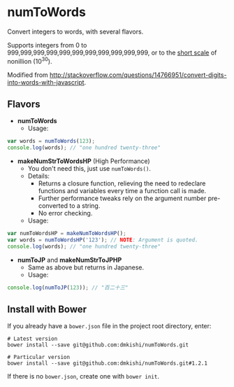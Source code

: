 # numToWords

Convert integers to words, with several flavors.

Supports integers from 0 to 999,999,999,999,999,999,999,999,999,999,999, or to the [short scale](https://en.wikipedia.org/wiki/Long_and_short_scales) of nonillion (10<sup>30</sup>).

Modified from <http://stackoverflow.com/questions/14766951/convert-digits-into-words-with-javascript>.

## Flavors
- **numToWords**
  - Usage:
```javascript
var words = numToWords(123);
console.log(words); // "one hundred twenty-three"
```
- **makeNumStrToWordsHP** (High Performance)
  - You don't need this, just use `numToWords()`.
  - Details:
    - Returns a closure function, relieving the need to redeclare functions and variables every time a function call is made.
    - Further performance tweaks rely on the argument number pre-converted to a string.
    - No error checking.
  - Usage:
```javascript
var numToWordsHP = makeNumToWordsHP();
var words = numToWordsHP('123'); // NOTE: Argument is quoted.
console.log(words); // "one hundred twenty-three"
```
- **numToJP** and **makeNumStrToJPHP**
  - Same as above but returns in Japanese.
  - Usage:
```javascript
console.log(numToJP(123)); // "百二十三"
```

## Install with Bower
If you already have a `bower.json` file in the project root directory, enter:
```shell
# Latest version
bower install --save git@github.com:dmkishi/numToWords.git

# Particular version
bower install --save git@github.com:dmkishi/numToWords.git#1.2.1
```

If there is no `bower.json`, create one with `bower init`.
